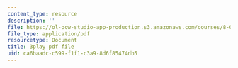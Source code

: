 ```yaml
---
content_type: resource
description: ''
file: https://ol-ocw-studio-app-production.s3.amazonaws.com/courses/8-06-quantum-physics-iii-spring-2018/ca6baadcc599f1f1c3a98d6f85474db5_OyZbj4_P7JM.pdf
file_type: application/pdf
resourcetype: Document
title: 3play pdf file
uid: ca6baadc-c599-f1f1-c3a9-8d6f85474db5
---
```

